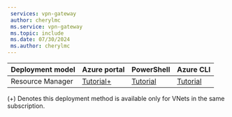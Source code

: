 ```yaml
---
 services: vpn-gateway
 author: cherylmc
 ms.service: vpn-gateway
 ms.topic: include
 ms.date: 07/30/2024
 ms.author: cherylmc
---
```

| Deployment model| Azure portal | PowerShell| Azure CLI |
| --- | --- | --- | --- |
| Resource Manager |[Tutorial+](../articles/vpn-gateway/vpn-gateway-howto-vnet-vnet-resource-manager-portal.md) |[Tutorial](../articles/vpn-gateway/vpn-gateway-vnet-vnet-rm-ps.md) |[Tutorial](../articles/vpn-gateway/vpn-gateway-howto-vnet-vnet-cli.md)|

(+) Denotes this deployment method is available only for VNets in the same subscription.
